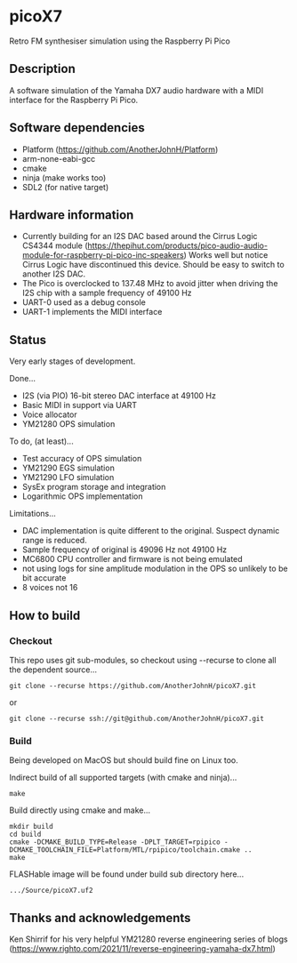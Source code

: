 # picoX7

Retro FM synthesiser simulation using the Raspberry Pi Pico

## Description

A software simulation of the Yamaha DX7 audio hardware with a MIDI interface for
the Raspberry Pi Pico.

## Software dependencies

+ Platform (https://github.com/AnotherJohnH/Platform)
+ arm-none-eabi-gcc
+ cmake
+ ninja (make works too)
+ SDL2 (for native target)

## Hardware information

+ Currently building for an I2S DAC based around the Cirrus Logic CS4344 module
(https://thepihut.com/products/pico-audio-audio-module-for-raspberry-pi-pico-inc-speakers)
Works well but notice Cirrus Logic have discontinued this device. Should be easy to switch
to another I2S DAC.
+ The Pico is overclocked to 137.48 MHz to avoid jitter when driving the I2S chip
with a sample frequency of 49100 Hz
+ UART-0 used as a debug console
+ UART-1 implements the MIDI interface

## Status

Very early stages of development.

Done...
   + I2S (via PIO) 16-bit stereo DAC interface at 49100 Hz
   + Basic MIDI in support via UART
   + Voice allocator
   + YM21280 OPS simulation

To do, (at least)...
   - Test accuracy of OPS simulation
   - YM21290 EGS simulation
   - YM21290 LFO simulation
   - SysEx program storage and integration
   - Logarithmic OPS implementation

Limitations...
   + DAC implementation is quite different to the original. Suspect dynamic range is reduced.
   + Sample frequency of original is 49096 Hz not 49100 Hz
   + MC6800 CPU controller and firmware is not being emulated
   + not using logs for sine amplitude modulation in the OPS so unlikely to be bit accurate
   + 8 voices not 16

## How to build

### Checkout

This repo uses git sub-modules, so checkout using --recurse to clone all the
dependent source...

    git clone --recurse https://github.com/AnotherJohnH/picoX7.git

or

    git clone --recurse ssh://git@github.com/AnotherJohnH/picoX7.git

### Build

Being developed on MacOS but should build fine on Linux too.

Indirect build of all supported targets (with cmake and ninja)...

    make

Build directly using cmake and make...

    mkdir build
    cd build
    cmake -DCMAKE_BUILD_TYPE=Release -DPLT_TARGET=rpipico -DCMAKE_TOOLCHAIN_FILE=Platform/MTL/rpipico/toolchain.cmake ..
    make

FLASHable image will be found under build sub directory here...

    .../Source/picoX7.uf2

## Thanks and acknowledgements

Ken Shirrif for his very helpful YM21280 reverse engineering series of blogs
(https://www.righto.com/2021/11/reverse-engineering-yamaha-dx7.html)
